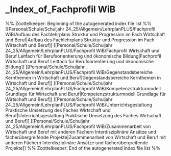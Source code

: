 # _Index_of_Fachprofil WiB
%% Zoottelkeeper: Beginning of the autogenerated index file list  %%
 [[Personal/Schule/Schuljahr 24_25/Allgemein/LehrplanPLUS/Fachprofil WiB/Aufbau des Fachlehrplans Struktur und Progression im Fach Wirtschaft und Beruf|Aufbau des Fachlehrplans Struktur und Progression im Fach Wirtschaft und Beruf]]
 [[Personal/Schule/Schuljahr 24_25/Allgemein/LehrplanPLUS/Fachprofil WiB/Fachprofil Wirtschaft und Beruf Leitfach für Berufsorientierung und ökonomische Bildung|Fachprofil Wirtschaft und Beruf Leitfach für Berufsorientierung und ökonomische Bildung]]
 [[Personal/Schule/Schuljahr 24_25/Allgemein/LehrplanPLUS/Fachprofil WiB/Gegenstandsbereiche Kernthemen in Wirtschaft und Beruf|Gegenstandsbereiche Kernthemen in Wirtschaft und Beruf]]
 [[Personal/Schule/Schuljahr 24_25/Allgemein/LehrplanPLUS/Fachprofil WiB/Kompetenzstrukturmodell Grundlage für Wirtschaft und Beruf|Kompetenzstrukturmodell Grundlage für Wirtschaft und Beruf]]
 [[Personal/Schule/Schuljahr 24_25/Allgemein/LehrplanPLUS/Fachprofil WiB/Unterrichtsgestaltung Praktische Umsetzung des Faches Wirtschaft und Beruf|Unterrichtsgestaltung Praktische Umsetzung des Faches Wirtschaft und Beruf]]
 [[Personal/Schule/Schuljahr 24_25/Allgemein/LehrplanPLUS/Fachprofil WiB/Zusammenarbeit von Wirtschaft und Beruf mit anderen Fächern Interdisziplinäre Ansätze und fächerübergreifende Projekte|Zusammenarbeit von Wirtschaft und Beruf mit anderen Fächern Interdisziplinäre Ansätze und fächerübergreifende Projekte]]
%% Zoottelkeeper: End of the autogenerated index file list  %%
